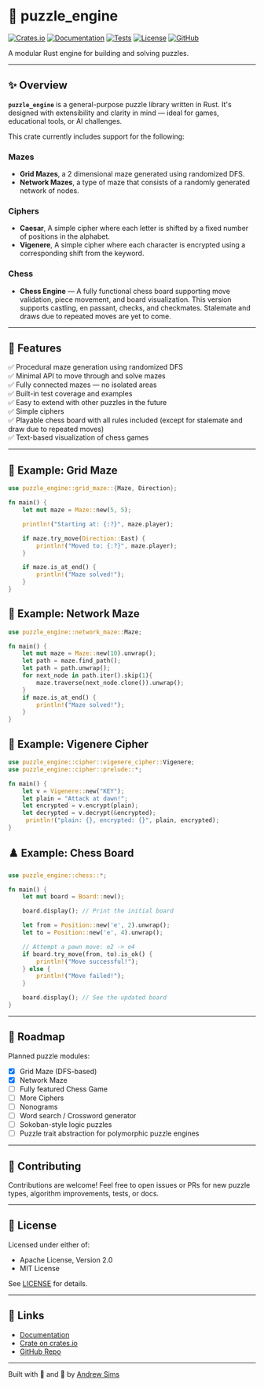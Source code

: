 # 🧠 puzzle_engine

[![Crates.io](https://img.shields.io/crates/v/puzzle_engine.svg)](https://crates.io/crates/puzzle_engine)
[![Documentation](https://docs.rs/puzzle_engine/badge.svg)](https://docs.rs/puzzle_engine)
[![Tests](https://github.com/Andrewsimsd/puzzle_engine/actions/badge.svg)](https://github.com/Andrewsimsd/puzzle_engine/actions)
[![License](https://img.shields.io/crates/l/puzzle_engine)](LICENSE)
[![GitHub](https://img.shields.io/badge/GitHub-Repository-181717?logo=github)](https://github.com/andrewsimsd/puzzle_engine)

A modular Rust engine for building and solving puzzles.

---

## ✨ Overview

**`puzzle_engine`** is a general-purpose puzzle library written in Rust. It's designed with extensibility and clarity in mind — ideal for games, educational tools, or AI challenges.

This crate currently includes support for the following: 
### Mazes 
- **Grid Mazes**, a 2 dimensional maze generated using randomized DFS.
- **Network Mazes**, a type of maze that consists of a randomly generated network of nodes. 
### Ciphers
- **Caesar**, A simple cipher where each letter is shifted by a fixed number of positions in the alphabet.
- **Vigenere**, A simple cipher where each character is encrypted using a corresponding shift from the keyword.  
### Chess  
- **Chess Engine** — A fully functional chess board supporting move validation, piece movement, and board visualization. This version supports castling, en passant, checks, and checkmates. Stalemate and draws due to repeated moves are yet to come.
---

## 🚀 Features

✅ Procedural maze generation using randomized DFS  
✅ Minimal API to move through and solve mazes  
✅ Fully connected mazes — no isolated areas  
✅ Built-in test coverage and examples  
✅ Easy to extend with other puzzles in the future   
✅ Simple ciphers  
✅ Playable chess board with all rules included (except for stalemate and draw due to repeated moves)  
✅ Text-based visualization of chess games  

---

## 🧩 Example: Grid Maze

```rust
use puzzle_engine::grid_maze::{Maze, Direction};

fn main() {
    let mut maze = Maze::new(5, 5);

    println!("Starting at: {:?}", maze.player);

    if maze.try_move(Direction::East) {
        println!("Moved to: {:?}", maze.player);
    }

    if maze.is_at_end() {
        println!("Maze solved!");
    }
}
```

## 🧩 Example: Network Maze

```rust
use puzzle_engine::network_maze::Maze;

fn main() {
    let mut maze = Maze::new(10).unwrap();
    let path = maze.find_path();
    let path = path.unwrap();
    for next_node in path.iter().skip(1){
        maze.traverse(next_node.clone()).unwrap();
    }
    if maze.is_at_end() {
        println!("Maze solved!");
    }
}
```

## 🧩 Example: Vigenere Cipher

```rust
use puzzle_engine::cipher::vigenere_cipher::Vigenere;
use puzzle_engine::cipher::prelude::*;

fn main() {
    let v = Vigenere::new("KEY");
    let plain = "Attack at dawn!";
    let encrypted = v.encrypt(plain);
    let decrypted = v.decrypt(&encrypted);
     println!("plain: {}, encrypted: {}", plain, encrypted);
}
```

## ♟️ Example: Chess Board

```rust
use puzzle_engine::chess::*;

fn main() {
    let mut board = Board::new();

    board.display(); // Print the initial board

    let from = Position::new('e', 2).unwrap();
    let to = Position::new('e', 4).unwrap();

    // Attempt a pawn move: e2 -> e4
    if board.try_move(from, to).is_ok() {
        println!("Move successful!");
    } else {
        println!("Move failed!");
    }

    board.display(); // See the updated board
}
```

---

## 🔮 Roadmap

Planned puzzle modules:

- [x] Grid Maze (DFS-based)
- [x] Network Maze
- [ ] Fully featured Chess Game
- [ ] More Ciphers
- [ ] Nonograms
- [ ] Word search / Crossword generator
- [ ] Sokoban-style logic puzzles
- [ ] Puzzle trait abstraction for polymorphic puzzle engines

---

## 🤝 Contributing

Contributions are welcome! Feel free to open issues or PRs for new puzzle types, algorithm improvements, tests, or docs.

---

## 📄 License

Licensed under either of:

- Apache License, Version 2.0
- MIT License

See [LICENSE](LICENSE) for details.

---

## 🔗 Links

- [Documentation](https://docs.rs/puzzle_engine)
- [Crate on crates.io](https://crates.io/crates/puzzle_engine)
- [GitHub Repo](https://github.com/andrewsimsd/puzzle_engine)

---

Built with 🧩 and 💛 by [Andrew Sims](https://github.com/andrewsimsd)

